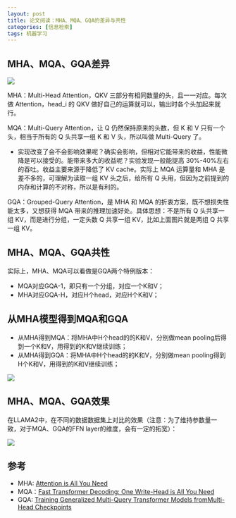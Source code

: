 ```yaml
---
layout: post
title: 论文阅读：MHA、MQA、GQA的差异与共性
categories: [信息检索]
tags: 机器学习
---
```


## MHA、MQA、GQA差异

![](http://yongyuan.name/imgs/posts/mha_mqa_gqa.png)

MHA：Multi-Head Attention，QKV 三部分有相同数量的头，且一一对应。每次做 Attention，head_i 的 QKV 做好自己的运算就可以，输出时各个头加起来就行。

MQA：Multi-Query Attention，让 Q 仍然保持原来的头数，但 K 和 V 只有一个头，相当于所有的 Q 头共享一组 K 和 V 头，所以叫做 Multi-Query 了。

- 实现改变了会不会影响效果呢？确实会影响，但相对它能带来的收益，性能微降是可以接受的。能带来多大的收益呢？实验发现一般能提高 30%-40%左右的吞吐。收益主要来源于降低了 KV cache。实际上 MQA 运算量和 MHA 是差不多的，可理解为读取一组 KV 头之后，给所有 Q 头用，但因为之前提到的内存和计算的不对称，所以是有利的。

GQA：Grouped-Query Attention，是 MHA 和 MQA 的折衷方案，既不想损失性能太多，又想获得 MQA 带来的推理加速好处。具体思想：不是所有 Q 头共享一组 KV，而是进行分组，一定头数 Q 共享一组 KV，比如上面图片就是两组 Q 共享一组 KV。

## MHA、MQA、GQA共性

实际上，MHA、MQA可以看做是GQA两个特例版本：

- MQA对应GQA-1，即只有一个分组，对应一个K和V；
- MHA对应GQA-H，对应H个head，对应H个K和V；

## 从MHA模型得到MQA和GQA

- 从MHA得到MQA：将MHA中H个head的的K和V，分别做mean pooling后得到一个K和V，用得到的K和V继续训练；
- 从MHA得到GQA：将MHA中H个head的的K和V，分别做mean pooling得到H个K和V，用得到的K和V继续训练；

![](http://yongyuan.name/imgs/posts/kv_mean_pooling.png)


## MHA、MQA、GQA效果

在LLAMA2中，在不同的数据数据集上对比的效果（注意：为了维持参数量一致，对于MQA、GQA的FFN layer的维度，会有一定的拓宽）：

![](http://yongyuan.name/imgs/posts/mha_mqa_cqa_performance.png)

## 参考

- MHA: [Attention is All You Need](https://arxiv.org/pdf/1706.03762.pdf)
- MQA：[Fast Transformer Decoding: One Write-Head is All You Need](https://arxiv.org/pdf/1911.02150.pdf)
- GQA: [Training Generalized Multi-Query Transformer Models fromMulti-Head Checkpoints](https://arxiv.org/pdf/2305.13245.pdf)  






